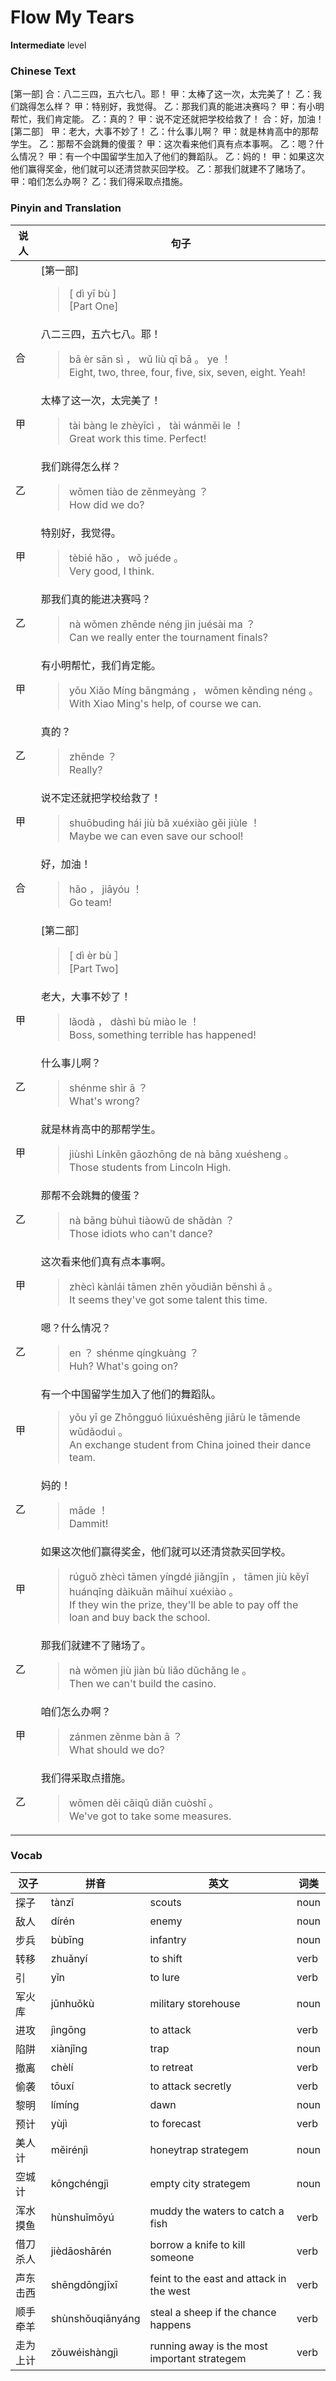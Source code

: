 # Flow My Tears
**Intermediate** level
### Chinese Text
[第一部]
合：八二三四，五六七八。耶！
甲：太棒了这一次，太完美了！
乙：我们跳得怎么样？
甲：特别好，我觉得。
乙：那我们真的能进决赛吗？
甲：有小明帮忙，我们肯定能。
乙：真的？
甲：说不定还就把学校给救了！
合：好，加油！
[第二部］
甲：老大，大事不妙了！
乙：什么事儿啊？
甲：就是林肯高中的那帮学生。
乙：那帮不会跳舞的傻蛋？
甲：这次看来他们真有点本事啊。
乙：嗯？什么情况？
甲：有一个中国留学生加入了他们的舞蹈队。
乙：妈的！
甲：如果这次他们赢得奖金，他们就可以还清贷款买回学校。
乙：那我们就建不了赌场了。
甲：咱们怎么办啊？
乙：我们得采取点措施。

### Pinyin and Translation
|说人|句子|
|----|----|
||[第一部]<blockquote>[ dì  yī bù ]<br />[Part One]</blockquote>|
|合|八二三四，五六七八。耶！<blockquote>bā èr sān sì ， wǔ liù qī bā 。 ye ！<br />Eight, two, three, four, five, six, seven, eight. Yeah!</blockquote>|
|甲|太棒了这一次，太完美了！<blockquote>tài bàng le zhèyīcì ， tài wánměi le ！<br />Great work this time. Perfect!</blockquote>|
|乙|我们跳得怎么样？<blockquote>wǒmen tiào de zěnmeyàng ？<br />How did we do?</blockquote>|
|甲|特别好，我觉得。<blockquote>tèbié hǎo ， wǒ juéde 。<br />Very good, I think.</blockquote>|
|乙|那我们真的能进决赛吗？<blockquote>nà wǒmen zhēnde néng jìn juésài ma ？<br />Can we really enter the tournament finals?</blockquote>|
|甲|有小明帮忙，我们肯定能。<blockquote>yǒu Xiǎo Míng bāngmáng ， wǒmen kěndìng néng 。<br />With Xiao Ming's help, of course we can.</blockquote>|
|乙|真的？<blockquote>zhēnde ？<br />Really?</blockquote>|
|甲|说不定还就把学校给救了！<blockquote>shuōbudìng hái jiù bǎ xuéxiào gěi jiùle ！<br />Maybe we can even save our school!</blockquote>|
|合|好，加油！<blockquote>hǎo ， jiāyóu ！<br />Go team!</blockquote>|
||[第二部］<blockquote>[ dì  èr bù ］<br />[Part Two]</blockquote>|
|甲|老大，大事不妙了！<blockquote>lǎodà ， dàshì bù miào le ！<br />Boss, something terrible has happened!</blockquote>|
|乙|什么事儿啊？<blockquote>shénme shìr ā ？<br />What's wrong?</blockquote>|
|甲|就是林肯高中的那帮学生。<blockquote>jiùshì Línkěn gāozhōng de nà bāng xuésheng 。<br />Those students from Lincoln High.</blockquote>|
|乙|那帮不会跳舞的傻蛋？<blockquote>nà bāng bùhuì tiàowǔ de shǎdàn ？<br />Those idiots who can't dance?</blockquote>|
|甲|这次看来他们真有点本事啊。<blockquote>zhècì kànlái tāmen zhēn yǒudiǎn běnshì ā 。<br />It seems they've got some talent this time.</blockquote>|
|乙|嗯？什么情况？<blockquote>en ？ shénme qíngkuàng ？<br />Huh? What's going on?</blockquote>|
|甲|有一个中国留学生加入了他们的舞蹈队。<blockquote>yǒu yī ge Zhōngguó liúxuéshēng jiārù le tāmende wǔdǎoduì 。<br />An exchange student from China joined their dance team.</blockquote>|
|乙|妈的！<blockquote>māde ！<br />Dammit!</blockquote>|
|甲|如果这次他们赢得奖金，他们就可以还清贷款买回学校。<blockquote>rúguǒ zhècì tāmen yíngdé jiǎngjīn ， tāmen jiù kěyǐ huánqīng dàikuǎn mǎihuí xuéxiào 。<br />If they win the prize, they'll be able to pay off the loan and buy back the school.</blockquote>|
|乙|那我们就建不了赌场了。<blockquote>nà wǒmen jiù jiàn bù liǎo dǔchǎng le 。<br />Then we can't build the casino.</blockquote>|
|甲|咱们怎么办啊？<blockquote>zánmen zěnme bàn ā ？<br />What should we do?</blockquote>|
|乙|我们得采取点措施。<blockquote>wǒmen děi cǎiqǔ diǎn cuòshī 。<br />We've got to take some measures.</blockquote>|
### Vocab
|汉子|拼音|英文|词类|
|----|----|----|----|
|探子|tànzǐ|scouts|noun|
|敌人|dírén|enemy|noun|
|步兵|bùbīng|infantry|noun|
|转移|zhuǎnyí|to shift|verb|
|引|yǐn|to lure|verb|
|军火库|jūnhuǒkù|military storehouse|noun|
|进攻|jìngōng|to attack|verb|
|陷阱|xiànjǐng|trap|noun|
|撤离|chèlí|to retreat|verb|
|偷袭|tōuxí|to attack secretly|verb|
|黎明|límíng|dawn|noun|
|预计|yùjì|to forecast|verb|
|美人计|měirénjì|honeytrap strategem|noun|
|空城计|kōngchéngjì|empty city strategem|noun|
|浑水摸鱼|hùnshuǐmōyú|muddy the waters to catch a fish|verb|
|借刀杀人|jièdāoshārén|borrow a knife to kill someone|verb|
|声东击西|shēngdōngjīxī|feint to the east and attack in the west|verb|
|顺手牵羊|shùnshǒuqiānyáng|steal a sheep if the chance happens|verb|
|走为上计|zǒuwéishàngjì|running away is the most important strategem|verb|